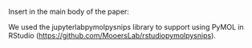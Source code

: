 Insert in the main body of the paper:

We used the jupyterlabpymolpysnips library to support using PyMOL in RStudio (https://github.com/MooersLab/rstudiopymolpysnips).

